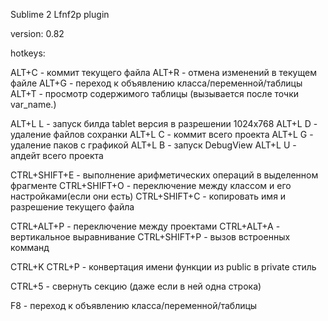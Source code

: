 Sublime 2 Lfnf2p plugin

version: 0.82

hotkeys: 

ALT+C                       - коммит текущего файла
ALT+R                       - отмена изменений в текущем файле
ALT+G                       - переход к объявлению класса/переменной/таблицы
ALT+T                       - просмотр содержимого таблицы (вызывается после точки var_name.)

ALT+L L                     - запуск билда tablet версия в разрешении 1024х768
ALT+L D                     - удаление файлов сохранки
ALT+L C                     - коммит всего проекта
ALT+L G                     - удаление паков с графикой
ALT+L B                     - запуск DebugView
ALT+L U                     - апдейт всего проекта

CTRL+SHIFT+E                - выполнение арифметических операций в выделенном фрагменте
CTRL+SHIFT+O                - переключение между классом и его настройками(если они есть)
CTRL+SHIFT+C                - копировать имя и разрешение текущего файла

CTRL+ALT+P                  - переключение между проектами
CTRL+ALT+A                  - вертикальное выравнивание
CTRL+SHIFT+P                - вызов встроенных комманд

CTRL+K CTRL+P               - конвертация имени функции из public в private стиль

CTRL+5                      - свернуть секцию (даже если в ней одна строка)

F8                          - переход к объявлению класса/переменной/таблицы